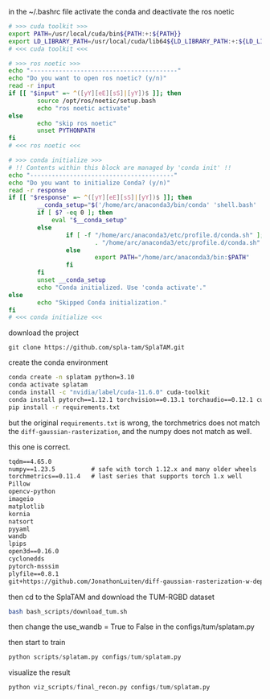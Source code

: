 in the ~/.bashrc file
activate the conda and deactivate the ros noetic
```bash
# >>> cuda toolkit >>>
export PATH=/usr/local/cuda/bin${PATH:+:${PATH}}
export LD_LIBRARY_PATH=/usr/local/cuda/lib64${LD_LIBRARY_PATH:+:${LD_LIBRARY_PATH}}
# <<< cuda toolkit <<<

# >>> ros noetic >>>
echo "-----------------------------------------"
echo "Do you want to open ros noetic? (y/n)"
read -r input
if [[ "$input" =~ ^([yY][eE][sS]|[yY])$ ]]; then
        source /opt/ros/noetic/setup.bash
        echo "ros noetic activate"
else
        echo "skip ros noetic"
        unset PYTHONPATH
fi
# <<< ros noetic <<<

# >>> conda initialize >>>
# !! Contents within this block are managed by 'conda init' !!
echo "----------------------------------------"
echo "Do you want to initialize Conda? (y/n)"
read -r response
if [[ "$response" =~ ^([yY][eE][sS]|[yY])$ ]]; then
        __conda_setup="$('/home/arc/anaconda3/bin/conda' 'shell.bash' 'hook' 2> /dev/null)"
        if [ $? -eq 0 ]; then
            eval "$__conda_setup"
        else
                if [ -f "/home/arc/anaconda3/etc/profile.d/conda.sh" ]; then
                        . "/home/arc/anaconda3/etc/profile.d/conda.sh"
                else
                        export PATH="/home/arc/anaconda3/bin:$PATH"
                fi
        fi
        unset __conda_setup
        echo "Conda initialized. Use 'conda activate'."
else
        echo "Skipped Conda initialization." 
fi
# <<< conda initialize <<<

```

download the project
```git
git clone https://github.com/spla-tam/SplaTAM.git
```

create the conda environment
```bash
conda create -n splatam python=3.10
conda activate splatam
conda install -c "nvidia/label/cuda-11.6.0" cuda-toolkit
conda install pytorch==1.12.1 torchvision==0.13.1 torchaudio==0.12.1 cudatoolkit=11.6 -c pytorch -c conda-forge
pip install -r requirements.txt
```

but the original `requirements.txt` is wrong, the torchmetrics does not match the `diff-gaussian-rasterization`, and the numpy does not match as well.

this one is correct.
```txt
tqdm==4.65.0
numpy==1.23.5          # safe with torch 1.12.x and many older wheels
torchmetrics==0.11.4   # last series that supports torch 1.x well
Pillow
opencv-python
imageio
matplotlib
kornia
natsort
pyyaml
wandb
lpips
open3d==0.16.0
cyclonedds
pytorch-msssim
plyfile==0.8.1
git+https://github.com/JonathonLuiten/diff-gaussian-rasterization-w-depth.git@cb65e4b86bc3bd8ed42174b72a62e8d3a3a71110
```

then cd to the SplaTAM and download the TUM-RGBD dataset
```bash
bash bash_scripts/download_tum.sh
```

then change the use_wandb = True to False in the configs/tum/splatam.py

then start to train
```python
python scripts/splatam.py configs/tum/splatam.py
```

visualize the result
```python
python viz_scripts/final_recon.py configs/tum/splatam.py
```

